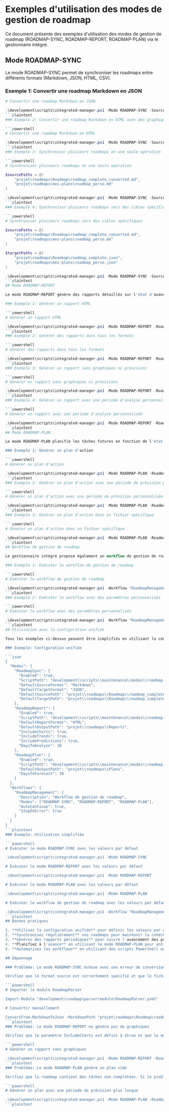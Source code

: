 # Exemples d'utilisation des modes de gestion de roadmap

Ce document présente des exemples d'utilisation des modes de gestion de roadmap (ROADMAP-SYNC, ROADMAP-REPORT, ROADMAP-PLAN) via le gestionnaire intégré.

## Mode ROADMAP-SYNC

Le mode ROADMAP-SYNC permet de synchroniser les roadmaps entre différents formats (Markdown, JSON, HTML, CSV).

### Exemple 1: Convertir une roadmap Markdown en JSON

```powershell
# Convertir une roadmap Markdown en JSON

.\development\scripts\integrated-manager.ps1 -Mode ROADMAP-SYNC -SourcePath "projet\roadmaps\Roadmap\roadmap_complete_converted.md" -TargetFormat "JSON"
```plaintext
### Exemple 2: Convertir une roadmap Markdown en HTML avec des graphiques

```powershell
# Convertir une roadmap Markdown en HTML

.\development\scripts\integrated-manager.ps1 -Mode ROADMAP-SYNC -SourcePath "projet\roadmaps\Roadmap\roadmap_complete_converted.md" -TargetFormat "HTML"
```plaintext
### Exemple 3: Synchroniser plusieurs roadmaps en une seule opération

```powershell
# Synchroniser plusieurs roadmaps en une seule opération

$sourcePaths = @(
    "projet\roadmaps\Roadmap\roadmap_complete_converted.md",
    "projet\roadmaps\mes-plans\roadmap_perso.md"
)

.\development\scripts\integrated-manager.ps1 -Mode ROADMAP-SYNC -SourcePath $sourcePaths -MultiSync -TargetFormat "JSON"
```plaintext
### Exemple 4: Synchroniser plusieurs roadmaps vers des cibles spécifiques

```powershell
# Synchroniser plusieurs roadmaps vers des cibles spécifiques

$sourcePaths = @(
    "projet\roadmaps\Roadmap\roadmap_complete_converted.md",
    "projet\roadmaps\mes-plans\roadmap_perso.md"
)

$targetPaths = @(
    "projet\roadmaps\Roadmap\roadmap_complete.json",
    "projet\roadmaps\mes-plans\roadmap_perso.json"
)

.\development\scripts\integrated-manager.ps1 -Mode ROADMAP-SYNC -SourcePath $sourcePaths -TargetPath $targetPaths -MultiSync
```plaintext
## Mode ROADMAP-REPORT

Le mode ROADMAP-REPORT génère des rapports détaillés sur l'état d'avancement des roadmaps.

### Exemple 1: Générer un rapport HTML

```powershell
# Générer un rapport HTML

.\development\scripts\integrated-manager.ps1 -Mode ROADMAP-REPORT -RoadmapPath "projet\roadmaps\Roadmap\roadmap_complete_converted.md" -ReportFormat "HTML"
```plaintext
### Exemple 2: Générer des rapports dans tous les formats

```powershell
# Générer des rapports dans tous les formats

.\development\scripts\integrated-manager.ps1 -Mode ROADMAP-REPORT -RoadmapPath "projet\roadmaps\Roadmap\roadmap_complete_converted.md" -ReportFormat "All"
```plaintext
### Exemple 3: Générer un rapport sans graphiques ni prévisions

```powershell
# Générer un rapport sans graphiques ni prévisions

.\development\scripts\integrated-manager.ps1 -Mode ROADMAP-REPORT -RoadmapPath "projet\roadmaps\Roadmap\roadmap_complete_converted.md" -ReportFormat "HTML" -IncludeCharts:$false -IncludePredictions:$false
```plaintext
### Exemple 4: Générer un rapport avec une période d'analyse personnalisée

```powershell
# Générer un rapport avec une période d'analyse personnalisée

.\development\scripts\integrated-manager.ps1 -Mode ROADMAP-REPORT -RoadmapPath "projet\roadmaps\Roadmap\roadmap_complete_converted.md" -ReportFormat "HTML" -DaysToAnalyze 60
```plaintext
## Mode ROADMAP-PLAN

Le mode ROADMAP-PLAN planifie les tâches futures en fonction de l'état actuel de la roadmap.

### Exemple 1: Générer un plan d'action

```powershell
# Générer un plan d'action

.\development\scripts\integrated-manager.ps1 -Mode ROADMAP-PLAN -RoadmapPath "projet\roadmaps\Roadmap\roadmap_complete_converted.md"
```plaintext
### Exemple 2: Générer un plan d'action avec une période de prévision personnalisée

```powershell
# Générer un plan d'action avec une période de prévision personnalisée

.\development\scripts\integrated-manager.ps1 -Mode ROADMAP-PLAN -RoadmapPath "projet\roadmaps\Roadmap\roadmap_complete_converted.md" -DaysToForecast 60
```plaintext
### Exemple 3: Générer un plan d'action dans un fichier spécifique

```powershell
# Générer un plan d'action dans un fichier spécifique

.\development\scripts\integrated-manager.ps1 -Mode ROADMAP-PLAN -RoadmapPath "projet\roadmaps\Roadmap\roadmap_complete_converted.md" -OutputPath "projet\roadmaps\Plans\plan_action_q3_2023.md"
```plaintext
## Workflow de gestion de roadmap

Le gestionnaire intégré propose également un workflow de gestion de roadmap qui exécute les trois modes en séquence.

### Exemple 1: Exécuter le workflow de gestion de roadmap

```powershell
# Exécuter le workflow de gestion de roadmap

.\development\scripts\integrated-manager.ps1 -Workflow "RoadmapManagement" -RoadmapPath "projet\roadmaps\Roadmap\roadmap_complete_converted.md"
```plaintext
### Exemple 2: Exécuter le workflow avec des paramètres personnalisés

```powershell
# Exécuter le workflow avec des paramètres personnalisés

.\development\scripts\integrated-manager.ps1 -Workflow "RoadmapManagement" -RoadmapPath "projet\roadmaps\Roadmap\roadmap_complete_converted.md" -ReportFormat "HTML" -TargetFormat "JSON" -DaysToForecast 60
```plaintext
## Utilisation avec la configuration unifiée

Tous les exemples ci-dessus peuvent être simplifiés en utilisant la configuration unifiée. Il suffit de définir les valeurs par défaut dans le fichier de configuration et d'omettre les paramètres correspondants.

### Exemple: Configuration unifiée

```json
{
  "Modes": {
    "RoadmapSync": {
      "Enabled": true,
      "ScriptPath": "development\\scripts\\maintenance\\modes\\roadmap-sync-mode.ps1",
      "DefaultSourceFormat": "Markdown",
      "DefaultTargetFormat": "JSON",
      "DefaultSourcePath": "projet\\roadmaps\\Roadmap\\roadmap_complete_converted.md",
      "DefaultTargetPath": "projet\\roadmaps\\Roadmap\\roadmap_complete.json"
    },
    "RoadmapReport": {
      "Enabled": true,
      "ScriptPath": "development\\scripts\\maintenance\\modes\\roadmap-report-mode.ps1",
      "DefaultReportFormat": "HTML",
      "DefaultOutputPath": "projet\\roadmaps\\Reports",
      "IncludeCharts": true,
      "IncludeTrends": true,
      "IncludePredictions": true,
      "DaysToAnalyze": 30
    },
    "RoadmapPlan": {
      "Enabled": true,
      "ScriptPath": "development\\scripts\\maintenance\\modes\\roadmap-plan-mode.ps1",
      "DefaultOutputPath": "projet\\roadmaps\\Plans",
      "DaysToForecast": 30
    }
  },
  "Workflows": {
    "RoadmapManagement": {
      "Description": "Workflow de gestion de roadmap",
      "Modes": ["ROADMAP-SYNC", "ROADMAP-REPORT", "ROADMAP-PLAN"],
      "AutoContinue": true,
      "StopOnError": true
    }
  }
}
```plaintext
### Exemple: Utilisation simplifiée

```powershell
# Exécuter le mode ROADMAP-SYNC avec les valeurs par défaut

.\development\scripts\integrated-manager.ps1 -Mode ROADMAP-SYNC

# Exécuter le mode ROADMAP-REPORT avec les valeurs par défaut

.\development\scripts\integrated-manager.ps1 -Mode ROADMAP-REPORT

# Exécuter le mode ROADMAP-PLAN avec les valeurs par défaut

.\development\scripts\integrated-manager.ps1 -Mode ROADMAP-PLAN

# Exécuter le workflow de gestion de roadmap avec les valeurs par défaut

.\development\scripts\integrated-manager.ps1 -Workflow "RoadmapManagement"
```plaintext
## Bonnes pratiques

1. **Utilisez la configuration unifiée** pour définir les valeurs par défaut et simplifier les commandes.
2. **Synchronisez régulièrement** vos roadmaps pour maintenir la cohérence entre les différents formats.
3. **Générez des rapports périodiques** pour suivre l'avancement des projets.
4. **Planifiez à l'avance** en utilisant le mode ROADMAP-PLAN pour anticiper les tâches futures.
5. **Automatisez les workflows** en utilisant des scripts PowerShell ou des tâches planifiées.

## Dépannage

### Problème: Le mode ROADMAP-SYNC échoue avec une erreur de conversion

Vérifiez que le format source est correctement spécifié et que le fichier source existe. Si le problème persiste, essayez de convertir manuellement le fichier en utilisant les fonctions du module RoadmapParser.

```powershell
# Importer le module RoadmapParser

Import-Module "development\roadmap\parser\module\RoadmapParser.psm1"

# Convertir manuellement

ConvertFrom-MarkdownToJson -MarkdownPath "projet\roadmaps\Roadmap\roadmap_complete_converted.md" -JsonPath "projet\roadmaps\Roadmap\roadmap_complete.json"
```plaintext
### Problème: Le mode ROADMAP-REPORT ne génère pas de graphiques

Vérifiez que le paramètre IncludeCharts est défini à $true et que le module Chart.js est disponible. Si le problème persiste, essayez de générer un rapport sans graphiques.

```powershell
# Générer un rapport sans graphiques

.\development\scripts\integrated-manager.ps1 -Mode ROADMAP-REPORT -RoadmapPath "projet\roadmaps\Roadmap\roadmap_complete_converted.md" -ReportFormat "HTML" -IncludeCharts:$false
```plaintext
### Problème: Le mode ROADMAP-PLAN génère un plan vide

Vérifiez que la roadmap contient des tâches non complétées. Si le problème persiste, essayez de générer un plan avec une période de prévision plus longue.

```powershell
# Générer un plan avec une période de prévision plus longue

.\development\scripts\integrated-manager.ps1 -Mode ROADMAP-PLAN -RoadmapPath "projet\roadmaps\Roadmap\roadmap_complete_converted.md" -DaysToForecast 90
```plaintext